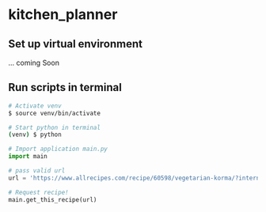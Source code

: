 # kitchen_planner

## Set up virtual environment
... coming Soon

## Run scripts in terminal
```bash
# Activate venv
$ source venv/bin/activate

# Start python in terminal
(venv) $ python
```
```python
# Import application main.py
import main

# pass valid url
url = 'https://www.allrecipes.com/recipe/60598/vegetarian-korma/?internalSource=hub%20recipe&referringContentType=Search'

# Request recipe! 
main.get_this_recipe(url)
```